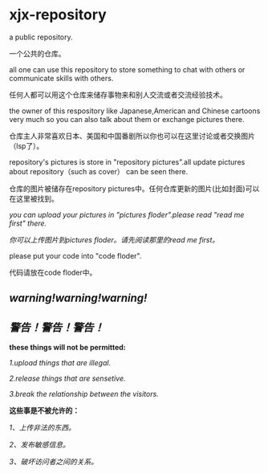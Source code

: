 # xjx-repository

a public repository.

一个公共的仓库。

all one can use this repository to store something to chat with others or communicate skills with others.

任何人都可以用这个仓库来储存事物来和别人交流或者交流经验技术。

the owner of this respository like Japanese,American and Chinese cartoons very much so you can also talk about them or exchange pictures there.

仓库主人非常喜欢日本、美国和中国番剧所以你也可以在这里讨论或者交换图片（lsp了）。

repository's pictures is store in "repository pictures".all update pictures about repository（such as cover） can be seen there.

仓库的图片被储存在repository pictures中。任何仓库更新的图片(比如封面)可以在这里被找到。

*you can upload your pictures in "pictures floder".please read "read me first" there.*

*你可以上传图片到pictures floder。请先阅读那里的read me first。*

please put your code into "code floder".

代码请放在code floder中。

## ***warning!warning!warning!***

## ***警告！警告！警告！***

**these things will not be permitted:**

*1.upload things that are illegal.*

*2.release things that are sensetive.*

*3.break the relationship between the visitors.*

**这些事是不被允许的：**

*1、上传非法的东西。*

*2、发布敏感信息。*

*3、破坏访问者之间的关系。*
